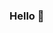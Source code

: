 ### Hello 👋
<!--<p><img src="https://count.getloli.com/get/@:NingYaFelix" alt=":NingYaFelix" /></p>-->

<!--![YaningLuo GitHub stats](https://github-readme-stats.vercel.app/api?username=NingYaFelix&show_icons=true&theme=radical)-->
<!--![YaningLuo GitHub stats](https://github-readme-stats.vercel.app/api?username=NingYaFelix&show_icons=true&hide=stars,commits,prs,issues,contribs)-->
